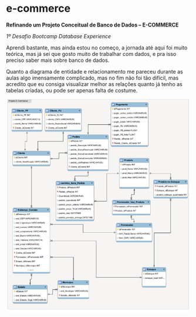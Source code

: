 # e-commerce

 **Refinando um Projeto Conceitual de Banco de Dados – E-COMMERCE**

 *1º Desafio Bootcamp Database Experience*

 Aprendi bastante, mas ainda estou no começo, a jornada até aqui foi muito teórica, mas já sei que gosto muito de trabalhar com dados, e pra isso preciso saber mais sobre banco de dados.

 Quanto a diagrama de entidade e relacionamento me pareceu durante as aulas algo imensamente complicado, mas no fim não foi tão difícil, mas acredito que eu consiga visualizar melhor as relações quanto já tenho as tabelas criadas, ou pode ser apenas falta de costume.

 ![Diagrama de Entidade/Relacionamento](PrimeiroDesafioBD.png)